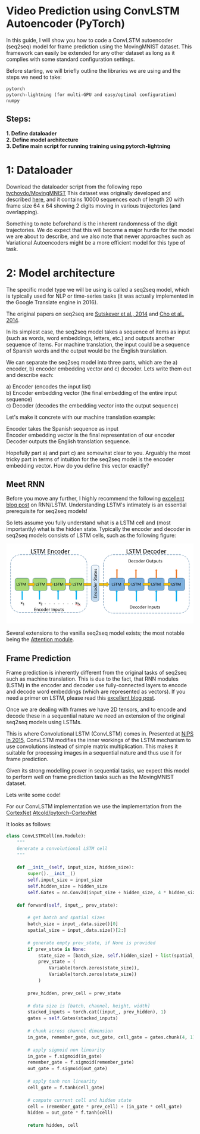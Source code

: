 # Video Prediction using ConvLSTM Autoencoder (PyTorch)

In this guide, I will show you how to code a ConvLSTM autoencoder (seq2seq) model for frame prediction using the MovingMNIST dataset.
This framework can easily be extended for any other dataset as long as it complies with some standard configuration settings.

Before starting, we will briefly outline the libraries we are using and the steps we need to take:

```
pytorch
pytorch-lightning (for multi-GPU and easy/optimal configuration)
numpy
```

## Steps:
**1. Define dataloader**  
**2. Define model architecture**  
**3. Define main script for running training using pytorch-lightning**  


# 1: Dataloader
Download the dataloader script from the following repo [tychovdo/MovingMNIST](https://github.com/tychovdo/MovingMNIST)
This dataset was originally developed and described [here](http://www.cs.toronto.edu/~nitish/unsup_video.pdf), and it contains 10000 sequences each of length 20 with frame size 64 x 64 showing 2 digits moving in various trajectories (and overlapping).

Something to note beforehand is the inherent randomness of the digit trajectories. We do expect that this will become a major hurdle for the model we are about to describe, and we also note that newer approaches such as Variational Autoencoders might be a more efficient model for this type of task.


# 2: Model architecture
The specific model type we will be using is called a seq2seq model, which is typically used for NLP or time-series tasks (it was actually implemented in the Google Translate engine in 2016). 

The original papers on seq2seq are [Sutskever et al., 2014](https://papers.nips.cc/paper/5346-sequence-to-sequence-learning-with-neural-networks.pdf) and [Cho et al., 2014](http://emnlp2014.org/papers/pdf/EMNLP2014179.pdf).

In its simplest case, the seq2seq model takes a sequence of items as input (such as words, word embeddings, letters, etc.) and outputs another sequence of items. For machine translation, the input could be a sequence of Spanish words and the output would be the English translation.

We can separate the seq2seq model into three parts, which are the a) encoder, b) encoder embedding vector and c) decoder. Lets write them out and describe each:

a) Encoder                  (encodes the input list)  
b) Encoder embedding vector (the final embedding of the entire input sequence)  
c) Decoder                  (decodes the embedding vector into the output sequence)  
  
Let's make it concrete with our machine translation example:

Encoder takes the Spanish sequence as input  
Encoder embedding vector is the final representation of our encoder  
Decoder outputs the English translation sequence.  

Hopefully part a) and part c) are somewhat clear to you. Arguably the most tricky part in terms of intuition for the seq2seq model is the encoder embedding vector. How do you define this vector exactly?  


## Meet RNN

Before you move any further, I highly recommend the following [excellent blog post](https://colah.github.io/posts/2015-08-Understanding-LSTMs/) on RNN/LSTM. Understanding LSTM's intimately is an essential prerequisite for seq2seq models!  

So lets assume you fully understand what is a LSTM cell and (most importantly) what is the hidden state. Typically the encoder and decoder in seq2seq models consists of LSTM cells, such as the following figure:

![](/images/mnist_video_pred/encoder-decoder_2.png) 





Several extensions to the vanilla seq2seq model exists; the most notable being the [Attention module](https://arxiv.org/pdf/1409.0473.pdf).


## Frame Prediction
Frame prediction is inherently different from the original tasks of seq2seq such as machine translation. 
This is due to the fact, that RNN modules (LSTM) in the encoder and decoder use fully-connected layers to encode and decode word embeddings (which are represented as vectors). If you need a primer on LSTM, please read this [excellent blog post](https://colah.github.io/posts/2015-08-Understanding-LSTMs/).

Once we are dealing with frames we have 2D tensors, and to encode and decode these in a sequential nature we need an extension of the original seq2seq models using LSTMs.

This is where Convolutional LSTM (ConvLSTM) comes in. Presented at [NIPS in 2015](https://papers.nips.cc/paper/5955-convolutional-lstm-network-a-machine-learning-approach-for-precipitation-nowcasting.pdf), ConvLSTM modifies the inner workings of the LSTM mechanism to use convolutions instead of simple matrix multiplication.
This makes it suitable for processing images in a sequential nature and thus use it for frame prediction.

Given its strong modelling power in sequential tasks, we expect this model to perform well on frame prediction tasks such as the MovingMNIST dataset.


Lets write some code!

For our ConvLSTM implementation we use the implementation from the [CortexNet](https://arxiv.org/pdf/1706.02735.pdf) [Atcold/pytorch-CortexNet](https://github.com/Atcold/pytorch-CortexNet/blob/master/model/ConvLSTMCell.py)

It looks as follows:

```python
class ConvLSTMCell(nn.Module):
    """
    Generate a convolutional LSTM cell
    """

    def __init__(self, input_size, hidden_size):
        super().__init__()
        self.input_size = input_size
        self.hidden_size = hidden_size
        self.Gates = nn.Conv2d(input_size + hidden_size, 4 * hidden_size, KERNEL_SIZE, padding=PADDING)

    def forward(self, input_, prev_state):

        # get batch and spatial sizes
        batch_size = input_.data.size()[0]
        spatial_size = input_.data.size()[2:]

        # generate empty prev_state, if None is provided
        if prev_state is None:
            state_size = [batch_size, self.hidden_size] + list(spatial_size)
            prev_state = (
                Variable(torch.zeros(state_size)),
                Variable(torch.zeros(state_size))
            )

        prev_hidden, prev_cell = prev_state

        # data size is [batch, channel, height, width]
        stacked_inputs = torch.cat((input_, prev_hidden), 1)
        gates = self.Gates(stacked_inputs)

        # chunk across channel dimension
        in_gate, remember_gate, out_gate, cell_gate = gates.chunk(4, 1)

        # apply sigmoid non linearity
        in_gate = f.sigmoid(in_gate)
        remember_gate = f.sigmoid(remember_gate)
        out_gate = f.sigmoid(out_gate)

        # apply tanh non linearity
        cell_gate = f.tanh(cell_gate)

        # compute current cell and hidden state
        cell = (remember_gate * prev_cell) + (in_gate * cell_gate)
        hidden = out_gate * f.tanh(cell)

        return hidden, cell


```

